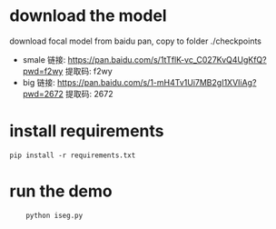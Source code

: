 # download the model

download focal model from baidu pan, copy to folder ./checkpoints
- smale 链接: https://pan.baidu.com/s/1tTflK-vc_C027KvQ4UgKfQ?pwd=f2wy 提取码: f2wy
- big 链接: https://pan.baidu.com/s/1-mH4Tv1Ui7MB2gI1XVIiAg?pwd=2672 提取码: 2672

# install requirements 
```shell
pip install -r requirements.txt
```

# run the demo 
```shell
    python iseg.py
```
